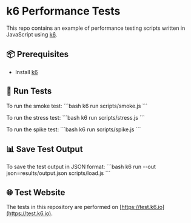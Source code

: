# k6 Performance Tests

This repo contains an example of performance testing scripts written in JavaScript using [k6](https://k6.io/).

## 📦 Prerequisites
- Install [k6](https://k6.io/docs/getting-started/installation/)

## 🚀 Run Tests

To run the smoke test:
\`\`\`bash
k6 run scripts/smoke.js
\`\`\`

To run the stress test:
\`\`\`bash
k6 run scripts/stress.js
\`\`\`

To run the spike test:
\`\`\`bash
k6 run scripts/spike.js
\`\`\`

## 📊 Save Test Output

To save the test output in JSON format:
\`\`\`bash
k6 run --out json=results/output.json scripts/load.js
\`\`\`

## 🌐 Test Website

The tests in this repository are performed on [https://test.k6.io](https://test.k6.io).